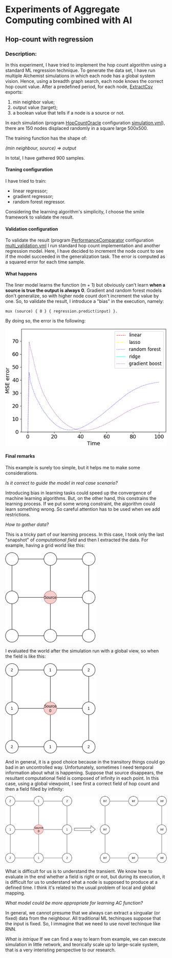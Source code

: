 # Experiments of Aggregate Computing combined with AI 

## Hop-count with regression

### Description:

In this experiment, I have tried to implement the hop count algorithm using a standard ML regression technique.
To generate the data set, I have run multiple Alchemist simulations in which each node has a global system vision. 
Hence, using a breadth graph search, each node knows the correct hop count value.
After a predefined period, for each node, [ExtractCsv](src/main/scala/it/unibo/alchemist/model/implementations/actions/ExtractCsv.scala) exports:
1. min neighbor value;
2. output value (target);
3. a boolean value that tells if a node is a source or not.

In each simulation (program [HopCountOracle](src/main/scala/it/unibo/simulations/HopCountOracle.scala) configuration [simulation.yml](src/main/yaml/simulation.yml)), 
there are 150 nodes displaced randomly in a square large 500x500. 

The training function has the shape of:

*(min neighbour, source) => output*

In total, I have gathered 900 samples.
#### Traning configuration
I have tried to train:
- linear regressor;
- gradient regressor;
- random forest regressor.

Considering the learning algorithm's simplicity, I choose the smile framework to validate the result.
#### Validation configuration
To validate the result (program [PerformanceComparator](src/main/scala/it/unibo/casestudy/PerformanceComparator.scala) configuration [multi_validation.yml](src/main/yaml/multi_validation.yml) I run standard hop count implementation and another regression model. Here, I have decided to increment the node count to see if the model succeeded in the generalization task. The error is computed as a squared error for each time sample.
#### What happens
The liner model learns the function (m + 1) but obviously can't learn **when a source is true the output is always 0**. Gradient and random forest models don't generalize, so with higher node count don't increment the value by one.
So, to validate the result, I introduce a "bias" in the execution, namely:
```
mux (source) { 0 } { regression.predict(input) }.
```
By doing so, the error is the following:

![Result](assets/plot/model-comparison.png)

#### Final remarks

This example is surely too simple, but it helps me to make some considerations.

*Is it correct to guide the model in real case scenario?*

Introducing bias in learning tasks could speed up the convergence of machine learning algorithms.
But, on the other hand, this constrains the learning process. If we put some wrong constraint, the algorithm could learn something wrong. So careful attention has to be used when we add restrictions.

*How to gather data?*

This is a tricky part of our learning process. In this case, I took only the last "snapshot" of *computational field* and then I extracted the data. For example, having a grid world like this:

![Model](assets/examples/world.png)

I evaluated the world after the simulation run with a global view, so when the field is like this:

![Model after execution](assets/examples/world-after-execution.png)

And in general, it is a good choice because in the transitory things could go bad in an uncontrolled way.
Unfortunately, sometimes I need temporal information about what is happening. Suppose that source disappears, the resultant computational field is composed of infinity in each point. 
In this case, using a global viewpoint, I see first a correct field of hop count and then a field filled by infinity:

![Model after execution](assets/examples/to-infinite.png)

What is difficult for us is to understand the transient. We know how to evaluate in the end whether a field is right or not, but during its execution, it is difficult for us to understand what a node is supposed to produce at a defined time. I think it's related to the usual problem of local and global mapping.

*What model could be more appropriate for learning AC function?*

In general, we cannot presume that we always can extract a singualar (or fixed) data from the neighbour.
All traditional ML techinques suppose that the input is fixed. 
So, I immagine that we need to use novel techinque like RNN.

*What is intrique*
If we can find a way to learn from example, we can execute simulation in little network, and teorically scale up to large-scale system, that is a very interisting perspective to our research.


